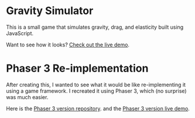 # Gravity Simulator
This is a small game that simulates gravity, drag, and elasticity built using JavaScript.  

Want to see how it looks? [Check out the live demo](https://morellaj.github.io/gravitySim/).

# Phaser 3 Re-implementation
After creating this, I wanted to see what it would be like re-implementing it using a game framework.  I recreated it using Phaser 3, which (no surprise) was much easier.

Here is the [Phaser 3 version repository](https://github.com/morellaj/gravitySimv2). and the [Phaser 3 version live demo](https://morellaj.github.io/gravitySimv2/).

